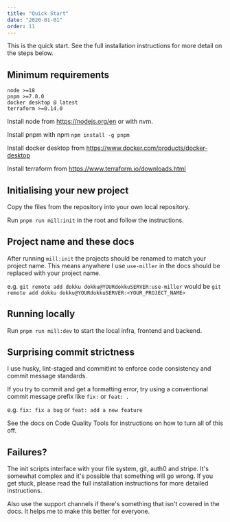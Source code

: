 ```yaml
---
title: "Quick Start"
date: "2020-01-01"
order: 11
---
```


This is the quick start. See the full installation instructions for more detail on the steps below.

## Minimum requirements

```
node >=18
pnpm >=7.0.0
docker desktop @ latest
terraform >=0.14.0
```

Install node from https://nodejs.org/en or with nvm.

Install pnpm with npm `npm install -g pnpm`

Install docker desktop from https://www.docker.com/products/docker-desktop

Install terraform from https://www.terraform.io/downloads.html

## Initialising your new project

Copy the files from the repository into your own local repository.

Run `pnpm run mill:init` in the root and follow the instructions.

## Project name and these docs

After running `mill:init` the projects should be renamed to match your project name. This means anywhere I use `use-miller` in the docs should be replaced with your project name.

e.g. `git remote add dokku dokku@YOURdokkuSERVER:use-miller` would be `git remote add dokku dokku@YOURdokkuSERVER:<YOUR_PROJECT_NAME>`

## Running locally

Run `pnpm run mill:dev` to start the local infra, frontend and backend.

## Surprising commit strictness

I use husky, lint-staged and commitlint to enforce code consistency and commit message standards.

If you try to commit and get a formatting error, try using a conventional commit message prefix like `fix:` or `feat: `.

e.g. `fix: fix a bug` or `feat: add a new feature`

See the docs on Code Quality Tools for instructions on how to turn all of this off.

## Failures?

The init scripts interface with your file system, git, auth0 and stripe. It's somewhat complex and it's possible that something will go wrong. If you get stuck, please read the full installation instructions for more detailed instructions.

Also use the support channels if there's something that isn't covered in the docs. It helps me to make this better for everyone.
